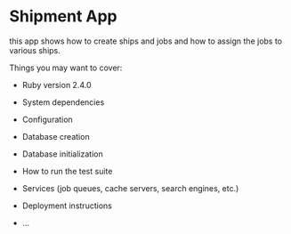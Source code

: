 # Shipment App

this app shows how to create ships and jobs and how to assign the jobs to various ships. 

Things you may want to cover:

* Ruby version 2.4.0

* System dependencies

* Configuration

* Database creation

* Database initialization

* How to run the test suite

* Services (job queues, cache servers, search engines, etc.)

* Deployment instructions

* ...
